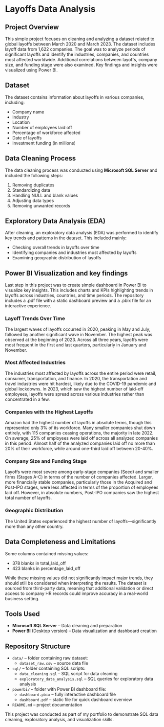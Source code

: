 # Layoffs Data Analysis

## Project Overview
This simple project focuses on cleaning and analyzing a dataset related to global layoffs between March 2020 and March 2023. The dataset includes layoff data from 1,622 companies. The goal was to analyze periods of significant layoffs and identify the industries, companies, and countries most affected worldwide. Additional correlations between layoffs, company size, and funding stage were also examined. Key findings and insights were visualized using Power BI.

## Dataset
The dataset contains information about layoffs in various companies, including:
- Company name
- Industry
- Location
- Number of employees laid off
- Percentage of workforce affected
- Date of layoffs
- Investment funding (in millions)

## Data Cleaning Process
The data cleaning process was conducted using **Microsoft SQL Server** and included the following steps:

1. Removing duplicates
2. Standardizing data
3. Handling NULL and blank values
4. Adjusting data types
5. Removing unwanted records

## Exploratory Data Analysis (EDA)
After cleaning, an exploratory data analysis (EDA) was performed to identify key trends and patterns in the dataset. This included mainly:
- Checking overall trends in layoffs over time
- Identifying companies and industries most affected by layoffs
- Examining geographic distribution of layoffs

## Power BI Visualization and key findings
Last step in this project was to create simple dashboard in Power BI to visualize key insights. This includes charts and KPIs highlighting trends in layoffs across industries, countries, and time periods. The repository includes a .pdf file with a static dashboard preview and a .pbix file for an interactive experience.

### Layoff Trends Over Time
The largest waves of layoffs occurred in 2020, peaking in May and July, followed by another significant wave in November. The highest peak was observed at the beginning of 2023.
Across all three years, layoffs were most frequent in the first and last quarters, particularly in January and November.
### Most Affected Industries
The industries most affected by layoffs across the entire period were retail, consumer, transportation, and finance. In 2020, the transportation and travel industries were hit hardest, likely due to the COVID-19 pandemic and global lockdowns. In 2023, which saw the highest number of laid-off employees, layoffs were spread across various industries rather than concentrated in a few.
### Companies with the Highest Layoffs
Amazon had the highest number of layoffs in absolute terms, though this represented only 3% of its workforce.
Many smaller companies shut down entirely, with 115 companies ceasing operations, the majority in late 2022.
On average, 25% of employees were laid off across all analyzed companies in this period. Almost half of the analyzed companies laid off no more than 20% of their workforce, while around one-third laid off between 20-40%.
### Company Size and Funding Stage
Layoffs were most severe among early-stage companies (Seed) and smaller firms (Stages A-C) in terms of the number of companies affected. Larger, more financially stable companies, particularly those in the Acquired and Post-IPO stages, were less affected in terms of the proportion of employees laid off. 
However, in absolute numbers, Post-IPO companies saw the highest total number of layoffs.
### Geographic Distribution
The United States experienced the highest number of layoffs—significantly more than any other country.

## Data Completeness and Limitations
Some columns contained missing values:
- 378 blanks in total_laid_off
- 423 blanks in percentage_laid_off

While these missing values did not significantly impact major trends, they should still be considered when interpreting the results. The dataset is sourced from third-party data, meaning that additional validation or direct access to company HR records could improve accuracy in a real-world business setting.

## Tools Used
- **Microsoft SQL Server** – Data cleaning and preparation
- **Power BI** (Desktop version) – Data visualization and dashboard creation

## Repository Structure
- `data/` – folder containing raw dataset:
  - `dataset_raw.csv` – source data file
- `sql/` – folder containing SQL scripts:
  - `data_cleaning.sql` – SQL script for data cleaning
  - `exploratory_data_analysis.sql` – SQL queries for exploratory data analysis
- `powerbi/` – folder with Power BI dashboard file:
  - `dashboard.pbix` – fully interactive dashboard file
  - `dashboard.pdf` – static file for quick dashboard overview
- `README.md` – project documentation

This project was conducted as part of my portfolio to demonstrate SQL data cleaning, exploratory analysis, and visualization skills.


